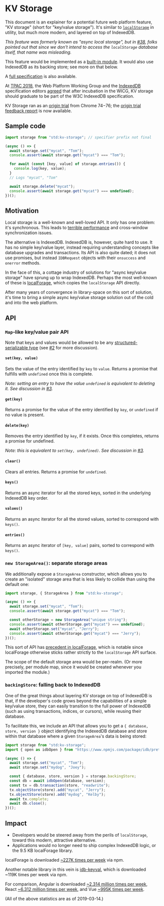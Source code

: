 # KV Storage

This document is an explainer for a potential future web platform feature, "KV storage" (short for "key/value storage"). It's similar to [`localStorage`](https://html.spec.whatwg.org/multipage/webstorage.html#webstorage) in utility, but much more modern, and layered on top of IndexedDB.

_This feature was formerly known as "async local storage", but in [#38](https://github.com/domenic/kv-storage/issues/38), folks pointed out that since we don't intend to access the `localStorage` database itself, that name was misleading._

This feature would be implemented as a [built-in module](https://github.com/tc39/proposal-javascript-standard-library/). It would also use IndexedDB as its backing store; see more on that below.

A [full specification](https://domenic.github.io/kv-storage/) is also available.

At [TPAC 2018](https://www.w3.org/2018/10/TPAC/Overview.html), the Web Platform Working Group and the [IndexedDB](https://w3c.github.io/IndexedDB/) specification editors [agreed](https://www.w3.org/2018/10/22-WebPlat-minutes.html#item05) that after incubation in the WICG, KV storage should graduate to be part of the W3C IndexedDB specification.

KV Storage ran as an [origin trial](https://github.com/GoogleChrome/OriginTrials/blob/gh-pages/developer-guide.md) from Chrome 74−76; the [origin trial feedback report](./Origin%20Trial%20Feedback.md) is now available.

## Sample code

```js
import storage from "std:kv-storage"; // specifier prefix not final

(async () => {
  await storage.set("mycat", "Tom");
  console.assert(await storage.get("mycat") === "Tom");

  for await (const [key, value] of storage.entries()) {
    console.log(key, value);
  }
  // Logs "mycat", "Tom"

  await storage.delete("mycat");
  console.assert(await storage.get("mycat") === undefined);
})();
```

## Motivation

Local storage is a well-known and well-loved API. It only has one problem: it's synchronous. This leads to [terrible performance](https://hacks.mozilla.org/2012/03/there-is-no-simple-solution-for-local-storage/) and cross-window synchronization issues.

The alternative is IndexedDB. IndexedDB is, however, quite hard to use. It has no simple key/value layer, instead requiring understanding concepts like database upgrades and transactions. Its API is also quite dated; it does not use promises, but instead `IDBRequest` objects with their `onsuccess` and `onerror` methods.

In the face of this, a cottage industry of solutions for "async key/value storage" have sprung up to wrap IndexedDB. Perhaps the most well-known of these is [localForage](https://localforage.github.io/localForage/), which copies the `localStorage` API directly.

After many years of convergence in library-space on this sort of solution, it's time to bring a simple async key/value storage solution out of the cold and into the web platform.

## API

### `Map`-like key/value pair API

Note that keys and values would be allowed to be any [structured-serializable type](https://html.spec.whatwg.org/multipage/structured-data.html#serializable-objects) (see [#2](https://github.com/domenic/kv-storage/issues/2) for more discussion).

#### `set(key, value)`

Sets the value of the entry identified by `key` to `value`. Returns a promise that fulfills with `undefined` once this is complete.

_Note: setting an entry to have the value `undefined` is equivalent to deleting it. See discussion in [#3](https://github.com/domenic/kv-storage/issues/3)._

#### `get(key)`

Returns a promise for the value of the entry identified by `key`, or `undefined` if no value is present.

#### `delete(key)`

Removes the entry identified by `key`, if it exists. Once this completes, returns a promise for undefined.

_Note: this is equivalent to `set(key, undefined)`. See discussion in [#3](https://github.com/domenic/kv-storage/issues/3)._

#### `clear()`

Clears all entries. Returns a promise for `undefined`.

#### `keys()`

Returns an async iterator for all the stored keys, sorted in the underlying IndexedDB key order.

#### `values()`

Returns an async iterator for all the stored values, sorted to correspond with `keys()`.

#### `entries()`

Returns an async iterator of `[key, value]` pairs, sorted to correspond with `keys()`.

### `new StorageArea()`: separate storage areas

We additionally expose a `StorageArea` constructor, which allows you to create an "isolated" storage area that is less likely to collide than using the default one:

```js
import storage, { StorageArea } from "std:kv-storage";

(async () => {
  await storage.set("mycat", "Tom");
  console.assert(await storage.get("mycat") === "Tom");

  const otherStorage = new StorageArea("unique string");
  console.assert(await otherStorage.get("mycat") === undefined);
  await otherStorage.set("mycat", "Jerry");
  console.assert(await otherStorage.get("mycat") === "Jerry");
})();
```

This sort of API has [precedent in localForage](https://www.npmjs.com/package/localforage#multiple-instances), which is notable since localForage otherwise sticks rather strictly to the `localStorage` API surface.

The scope of the default storage area would be per-realm. (Or more precisely, per module map, since it would be created whenever you imported the module.)

### `backingStore`: falling back to IndexedDB

One of the great things about layering KV storage on top of IndexedDB is that, if the developer's code grows beyond the capabilities of a simple key/value store, they can easily transition to the full power of IndexedDB (such as using transactions, indices, or cursors), while reusing their database.

To facilitate this, we include an API that allows you to get a `{ database, store, version }` object identifying the IndexedDB database and store within that database where a given `StorageArea`'s data is being stored:

```js
import storage from "std:kv-storage";
import { open as idbOpen } from "https://www.npmjs.com/package/idb/pretend-this-was-a-native-JS-module";

(async () => {
  await storage.set("mycat", "Tom");
  await storage.set("mydog", "Joey");

  const { database, store, version } = storage.backingStore;
  const db = await idbOpen(database, version);
  const tx = db.transaction(store, "readwrite");
  tx.objectStore(store).add("mycat", "Jerry");
  tx.objectStore(store).add("mydog", "Kelby");
  await tx.complete;
  await db.close();
})();
```

## Impact

- Developers would be steered away from the perils of `localStorage`, toward this modern, attractive alternative.
- Applications would no longer need to ship complex IndexedDB logic, or the 9.5 KB localForage library.

localForage is downloaded [~227K times per week](https://www.npmjs.com/package/localforage) via npm.

Another notable library in this vein is [idb-keyval](https://www.npmjs.com/package/idb-keyval), which is downloaded ~119K times per week via npm.

For comparison, Angular is downloaded [~2.314 million times per week](https://www.npmjs.com/package/@angular/core), React [~6.312 million times per week](https://www.npmjs.com/package/react), and Vue [~995K times per week](https://www.npmjs.com/package/vue).

(All of the above statistics are as of 2019-03-14.)
